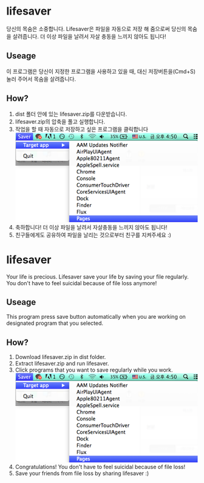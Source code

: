# lifesaver
당신의 목숨은 소중합니다. Lifesaver은 파일을 자동으로 저장 해 줌으로써 당신의 목숨을 살려줍니다. 더 이상 파일을 날려서 자살 충동을 느끼지 않아도 됩니다!

## Useage
이 프로그램은 당신이 지정한 프로그램을 사용하고 있을 때, 대신 저장버튼을(Cmd+S) 눌러 주어서 목숨을 살려줍니다.

## How?
1. dist 폴더 안에 있는 lifesaver.zip를 다운받습니다.
1. lifesaver.zip의 압축을 풀고 실행합니다.
1. 작업을 할 때 자동으로 저장하고 싶은 프로그램을 클릭합니다
![Example](/example.png)
1. 축하합니다! 더 이상 파일을 날려서 자살충동을 느끼지 않아도 됩니다!
1. 친구들에게도 공유하여 파일을 날리는 것으로부터 친구를 지켜주세요 :)

# lifesaver
Your life is precious. Lifesaver save your life by saving your file regularly. You don't have to feel suicidal because of file loss anymore!

## Useage
This program press save button automatically when you are working on designated program that you selected.

## How?
1. Download lifesaver.zip in dist folder.
1. Extract lifesaver.zip and run lifesaver.
1. Click programs that you want to save regularly while you work.
![Example](/example.png)
1. Congratulations! You don't have to feel suicidal because of file loss!
1. Save your friends from file loss by sharing lifesaver :)